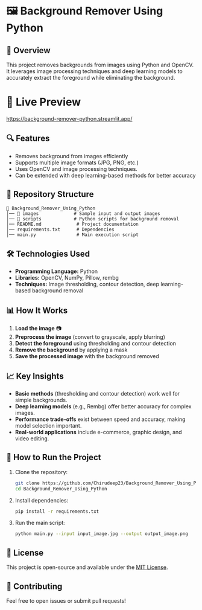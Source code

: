 # 🖼️ Background Remover Using Python  

## 📌 Overview  
This project removes backgrounds from images using Python and OpenCV. It leverages image processing techniques and deep learning models to accurately extract the foreground while eliminating the background.  
# 🚀 Live Preview
https://background-remover-python.streamlit.app/

## 🔍 Features  
- Removes background from images efficiently  
- Supports multiple image formats (JPG, PNG, etc.)  
- Uses OpenCV and image processing techniques.  
- Can be extended with deep learning-based methods for better accuracy  

## 📂 Repository Structure  
```
📁 Background_Remover_Using_Python
│── 📂 images             # Sample input and output images
│── 📂 scripts            # Python scripts for background removal
│── README.md             # Project documentation
│── requirements.txt      # Dependencies
│── main.py               # Main execution script
```

## 🛠️ Technologies Used  
- **Programming Language:** Python  
- **Libraries:** OpenCV, NumPy, Pillow, rembg  
- **Techniques:** Image thresholding, contour detection, deep learning-based background removal  

## 📊 How It Works  
1. **Load the image** 📷  
2. **Preprocess the image** (convert to grayscale, apply blurring)  
3. **Detect the foreground** using thresholding and contour detection  
4. **Remove the background** by applying a mask  
5. **Save the processed image** with the background removed  

## 📈 Key Insights  
- **Basic methods** (thresholding and contour detection) work well for simple backgrounds.  
- **Deep learning models** (e.g., Rembg) offer better accuracy for complex images.  
- **Performance trade-offs** exist between speed and accuracy, making model selection important.  
- **Real-world applications** include e-commerce, graphic design, and video editing.  

## 🚀 How to Run the Project  
1. Clone the repository:  
   ```bash
   git clone https://github.com/Chirudeep23/Background_Remover_Using_Python.git
   cd Background_Remover_Using_Python
   ```
2. Install dependencies:  
   ```bash
   pip install -r requirements.txt
   ```
3. Run the main script:  
   ```bash
   python main.py --input input_image.jpg --output output_image.png
   ```

## 📜 License  
This project is open-source and available under the [MIT License](LICENSE).  

## 🤝 Contributing  
Feel free to open issues or submit pull requests!  
